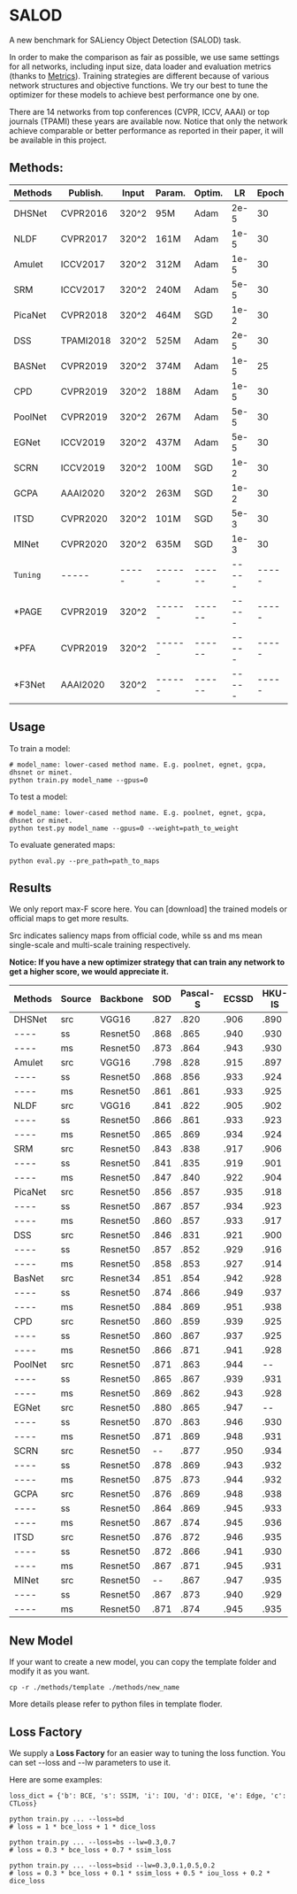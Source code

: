 # SALOD

A new benchmark for SALiency Object Detection (SALOD) task. 

In order to make the comparison as fair as possible, we use same settings for all networks, including input size, data loader and evaluation metrics (thanks to [Metrics](https://github.com/lartpang/Py-SOD-VOS-EvalToolkit)). Training strategies are different because of various network structures and objective functions. We try our best to tune the optimizer for these models to achieve best performance one by one. 

There are 14 networks from top conferences (CVPR, ICCV, AAAI) or top journals (TPAMI) these years are available now. Notice that only the network achieve comparable or better performance as reported in their paper, it will be available in this project. 

## Methods:

 Methods | Publish. | Input | Param. | Optim. | LR    | Epoch | Time  | Paper | Src Code
 ----    | -----    | ----- | ------ | ------ | ----- | ----- | ----- | ----- | ------
 DHSNet  | CVPR2016 | 320^2 | 95M    | Adam   | 2e-5  | 30    | ----- | [openaccess](https://openaccess.thecvf.com/content_cvpr_2016/papers/Liu_DHSNet_Deep_Hierarchical_CVPR_2016_paper.pdf) | [Pytorch](https://github.com/xsxszab/DHSNet-Pytorch)  
 NLDF    | CVPR2017 | 320^2 | 161M   | Adam   | 1e-5  | 30    | ----- | [openaccess](https://openaccess.thecvf.com/content_cvpr_2017/papers/Luo_Non-Local_Deep_Features_CVPR_2017_paper.pdf) | [Pytorch](https://github.com/AceCoooool/NLDF-pytorch)/[TF](https://github.com/zhimingluo/NLDF) 
 Amulet  | ICCV2017 | 320^2 | 312M   | Adam   | 1e-5  | 30    | ----- | [openaccess](https://openaccess.thecvf.com/content_ICCV_2017/papers/Zhang_Amulet_Aggregating_Multi-Level_ICCV_2017_paper.pdf) | [Pytorch](https://github.com/xsxszab/Amulet-Pytorch)  
 SRM     | ICCV2017 | 320^2 | 240M   | Adam   | 5e-5  | 30    | ----- | [openaccess](https://openaccess.thecvf.com/content_ICCV_2017/papers/Wang_A_Stagewise_Refinement_ICCV_2017_paper.pdf) | [Pytorch](https://github.com/xsxszab/SRM-Pytorch) 
 PicaNet | CVPR2018 | 320^2 | 464M   | SGD    | 1e-2  | 30    | ----- | [openaccess](https://openaccess.thecvf.com/content_cvpr_2018/papers/Liu_PiCANet_Learning_Pixel-Wise_CVPR_2018_paper.pdf) | [Pytorch](https://github.com/Ugness/PiCANet-Implementation)  
 DSS     | TPAMI2018| 320^2 | 525M   | Adam   | 2e-5  | 30    | ----- | [IEEE](https://ieeexplore.ieee.org/document/8315520/)/[ArXiv](https://arxiv.org/abs/1611.04849) | [Pytorch](https://github.com/AceCoooool/DSS-pytorch)  
 BASNet  | CVPR2019 | 320^2 | 374M   | Adam   | 1e-5  | 25    | ----- | [openaccess](https://openaccess.thecvf.com/content_CVPR_2019/papers/Qin_BASNet_Boundary-Aware_Salient_Object_Detection_CVPR_2019_paper.pdf) | [Pytorch](https://github.com/NathanUA/BASNet)  
 CPD     | CVPR2019 | 320^2 | 188M   | Adam   | 1e-5  | 30    | ----- | [openaccess](https://openaccess.thecvf.com/content_CVPR_2019/papers/Wu_Cascaded_Partial_Decoder_for_Fast_and_Accurate_Salient_Object_Detection_CVPR_2019_paper.pdf) | [Pytorch](https://github.com/wuzhe71/CPD)  
 PoolNet | CVPR2019 | 320^2 | 267M   | Adam   | 5e-5  | 30    | ----- | [openaccess](https://openaccess.thecvf.com/content_CVPR_2019/papers/Liu_A_Simple_Pooling-Based_Design_for_Real-Time_Salient_Object_Detection_CVPR_2019_paper.pdf) | [Pytorch](https://github.com/backseason/PoolNet)  
 EGNet   | ICCV2019 | 320^2 | 437M   | Adam   | 5e-5  | 30    | ----- | [openaccess](https://openaccess.thecvf.com/content_ICCV_2019/papers/Zhao_EGNet_Edge_Guidance_Network_for_Salient_Object_Detection_ICCV_2019_paper.pdf) | [Pytorch](https://github.com/JXingZhao/EGNet)  
 SCRN    | ICCV2019 | 320^2 | 100M   | SGD    | 1e-2  | 30    | ----- | [openaccess](https://openaccess.thecvf.com/content_ICCV_2019/papers/Wu_Stacked_Cross_Refinement_Network_for_Edge-Aware_Salient_Object_Detection_ICCV_2019_paper.pdf) | [Pytorch](https://github.com/wuzhe71/SCRN)  
 GCPA    | AAAI2020 | 320^2 | 263M   | SGD    | 1e-2  | 30    | ----- | [aaai.org](https://aaai.org/ojs/index.php/AAAI/article/view/6633) | [Pytorch](https://github.com/JosephChenHub/GCPANet)  
 ITSD    | CVPR2020 | 320^2 | 101M   | SGD    | 5e-3  | 30    | ----- | [openaccess](https://openaccess.thecvf.com/content_CVPR_2020/papers/Zhou_Interactive_Two-Stream_Decoder_for_Accurate_and_Fast_Saliency_Detection_CVPR_2020_paper.pdf) | [Pytorch](https://github.com/moothes/ITSD-pytorch)  
 MINet   | CVPR2020 | 320^2 | 635M   | SGD    | 1e-3  | 30    | ----- | [openaccess](https://openaccess.thecvf.com/content_CVPR_2020/papers/Pang_Multi-Scale_Interactive_Network_for_Salient_Object_Detection_CVPR_2020_paper.pdf) | [Pytorch](https://github.com/lartpang/MINet)  
 `Tuning`  | -----    | ----- | ------ | ------ | ----- | ----- | ----- | ----- | -----
 *PAGE    | CVPR2019 | 320^2 | ------ | ------ | ----- | ----- | ----- | [openaccess](https://openaccess.thecvf.com/content_CVPR_2019/papers/Wang_Salient_Object_Detection_With_Pyramid_Attention_and_Salient_Edges_CVPR_2019_paper.pdf) | [TF](https://github.com/wenguanwang/PAGE-Net)  
 *PFA     | CVPR2019 | 320^2 | ------ | ------ | ----- | ----- | ----- | [openaccess](https://openaccess.thecvf.com/content_CVPR_2019/papers/Zhao_Pyramid_Feature_Attention_Network_for_Saliency_Detection_CVPR_2019_paper.pdf) | [Pytorch](https://github.com/dizaiyoufang/pytorch_PFAN)  
 *F3Net   | AAAI2020 | 320^2 | ------ | ------ | ----- | ----- | ----- | [aaai.org](https://aaai.org/ojs/index.php/AAAI/article/view/6916) | [Pytorch](https://github.com/weijun88/F3Net)  
 
 ## Usage
 
 To train a model:
 ```
 # model_name: lower-cased method name. E.g. poolnet, egnet, gcpa, dhsnet or minet.
 python train.py model_name --gpus=0
 ```
 
 To test a model:
 ```
 # model_name: lower-cased method name. E.g. poolnet, egnet, gcpa, dhsnet or minet.
 python test.py model_name --gpus=0 --weight=path_to_weight
 ```
 
 To evaluate generated maps:
 ```
 python eval.py --pre_path=path_to_maps
 ```
 
 
 
 ## Results
 
 We only report max-F score here. You can [download] the trained models or official maps to get more results. 
 
 Src indicates saliency maps from official code, while ss and ms mean single-scale and multi-scale training respectively.
 
 **Notice: If you have a new optimizer strategy that can train any network to get a higher score, we would appreciate it.**
 
 
Methods | Source | Backbone  | SOD   | Pascal-S | ECSSD | HKU-IS | DUTS-TE | DUT-OMRON 
 ----   | ---    | -----     | ----- | -------- | ----- | -----  | -----   | -----     
DHSNet  | src    | VGG16     | .827  | .820     | .906  | .890   | .808    | ------    
----    | ss     | Resnet50  | .868  | .865     | .940  | .930   | .870    | .796      
----    | ms     | Resnet50  | .873  | .864     | .943  | .930   | .880    | .807      
Amulet  | src    | VGG16     | .798  | .828     | .915  | .897   | .778    | .743      
----    | ss     | Resnet50  | .868  | .856     | .933  | .924   | .860    | .781      
----    | ms     | Resnet50  | .861  | .861     | .933  | .925   | .867    | .788      
NLDF    | src    | VGG16     | .841  | .822     | .905  | .902   | .813    | .753      
----    | ss     | Resnet50  | .866  | .861     | .933  | .923   | .867    | .792      
----    | ms     | Resnet50  | .865  | .869     | .934  | .924   | .873    | .795      
SRM     | src    | Resnet50  | .843  | .838     | .917  | .906   | .826    | .769      
----    | ss     | Resnet50  | .841  | .835     | .919  | .901   | .824    | .763      
----    | ms     | Resnet50  | .847  | .840     | .922  | .904   | .832    | .773      
PicaNet | src    | Resnet50  | .856  | .857     | .935  | .918   | .860    | .803      
----    | ss     | Resnet50  | .867  | .857     | .934  | .923   | .869    | .797      
----    | ms     | Resnet50  | .860  | .857     | .933  | .917   | .867    | .800      
DSS     | src    | Resnet50  | .846  | .831     | .921  | .900   | .826    | .769      
----    | ss     | Resnet50  | .857  | .852     | .929  | .916   | .855    | .784      
----    | ms     | Resnet50  | .858  | .853     | .927  | .914   | .858    | .785      
BasNet  | src    | Resnet34  | .851  | .854     | .942  | .928   | .859    | .805      
----    | ss     | Resnet50  | .874  | .866     | .949  | .937   | .889    | .818      
----    | ms     | Resnet50  | .884  | .869     | .951  | .938   | .894    | .821      
CPD     | src    | Resnet50  | .860  | .859     | .939  | .925   | .865    | .797      
----    | ss     | Resnet50  | .860  | .867     | .937  | .925   | .871    | .798      
----    | ms     | Resnet50  | .866  | .871     | .941  | .928   | .876    | .809      
PoolNet | src    | Resnet50  | .871  | .863     | .944  | --     | .880    | .808      
----    | ss     | Resnet50  | .865  | .867     | .939  | .931   | .877    | .794      
----    | ms     | Resnet50  | .869  | .862     | .943  | .928   | .877    | .806      
EGNet   | src    | Resnet50  | .880  | .865     | .947  | --     | .889    | .815      
----    | ss     | Resnet50  | .870  | .863     | .946  | .930   | .879    | .811      
----    | ms     | Resnet50  | .871  | .869     | .948  | .931   | .887    | .817      
SCRN    | src    | Resnet50  | --    | .877     | .950  | .934   | .888    | .811      
----    | ss     | Resnet50  | .878  | .869     | .943  | .932   | .881    | .807      
----    | ms     | Resnet50  | .875  | .873     | .944  | .932   | .886    | .812      
GCPA    | src    | Resnet50  | .876  | .869     | .948  | .938   | .888    | .812      
----    | ss     | Resnet50  | .864  | .869     | .945  | .933   | .886    | .801      
----    | ms     | Resnet50  | .867  | .874     | .945  | .936   | .892    | .812      
ITSD    | src    | Resnet50  | .876  | .872     | .946  | .935   | .885    | .821      
----    | ss     | Resnet50  | .872  | .866     | .941  | .930   | .879    | .809      
----    | ms     | Resnet50  | .867  | .871     | .945  | .931   | .885    | .817      
MINet   | src    | Resnet50  | --    | .867     | .947  | .935   | .884    | .810      
----    | ss     | Resnet50  | .867  | .873     | .940  | .929   | .881    | .802      
----    | ms     | Resnet50  | .871  | .874     | .945  | .935   | .890    | .819      

## New Model

If your want to create a new model, you can copy the template folder and modify it as you want.
```
cp -r ./methods/template ./methods/new_name
```
More details please refer to python files in template floder.

## Loss Factory

We supply a **Loss Factory** for an easier way to tuning the loss function.
You can set --loss and --lw parameters to use it.

Here are some examples:
```
loss_dict = {'b': BCE, 's': SSIM, 'i': IOU, 'd': DICE, 'e': Edge, 'c': CTLoss}

python train.py ... --loss=bd
# loss = 1 * bce_loss + 1 * dice_loss

python train.py ... --loss=bs --lw=0.3,0.7
# loss = 0.3 * bce_loss + 0.7 * ssim_loss

python train.py ... --loss=bsid --lw=0.3,0.1,0.5,0.2
# loss = 0.3 * bce_loss + 0.1 * ssim_loss + 0.5 * iou_loss + 0.2 * dice_loss
```
